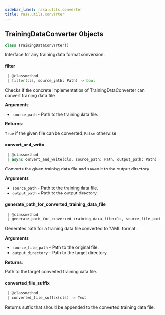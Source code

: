 ```yaml
---
sidebar_label: rasa.utils.converter
title: rasa.utils.converter
---
```

## TrainingDataConverter Objects

```python
class TrainingDataConverter()
```

Interface for any training data format conversion.

#### filter

```python
 | @classmethod
 | filter(cls, source_path: Path) -> bool
```

Checks if the concrete implementation of TrainingDataConverter can convert
training data file.

**Arguments**:

- `source_path` - Path to the training data file.
  

**Returns**:

  `True` if the given file can be converted, `False` otherwise

#### convert\_and\_write

```python
 | @classmethod
 | async convert_and_write(cls, source_path: Path, output_path: Path) -> None
```

Converts the given training data file and saves it to the output directory.

**Arguments**:

- `source_path` - Path to the training data file.
- `output_path` - Path to the output directory.

#### generate\_path\_for\_converted\_training\_data\_file

```python
 | @classmethod
 | generate_path_for_converted_training_data_file(cls, source_file_path: Path, output_directory: Path) -> Path
```

Generates path for a training data file converted to YAML format.

**Arguments**:

- `source_file_path` - Path to the original file.
- `output_directory` - Path to the target directory.
  

**Returns**:

  Path to the target converted training data file.

#### converted\_file\_suffix

```python
 | @classmethod
 | converted_file_suffix(cls) -> Text
```

Returns suffix that should be appended to the converted
training data file.

